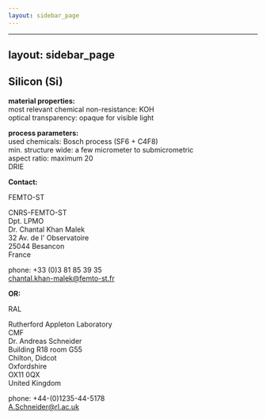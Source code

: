 ```yaml
---
layout: sidebar_page
---
```


---
layout: sidebar_page
---

## Silicon (Si)

__material properties:__  		
most relevant chemical non-resistance:	KOH  
optical transparency:	opaque for visible light
	
__process parameters:__  	
used chemicals:	Bosch process (SF6 + C4F8)  	
min. structure wide:	a few micrometer to submicrometric  
aspect ratio:	maximum  20   
DRIE
<!--break-->
__Contact:__

FEMTO-ST

CNRS-FEMTO-ST  
Dpt. LPMO  
Dr. Chantal Khan Malek  
32 Av. de l' Observatoire  
25044 Besancon  
France  

phone: +33 (0)3 81 85 39 35  
chantal.khan-malek@femto-st.fr  

__OR:__


RAL

Rutherford Appleton Laboratory  
CMF  
Dr. Andreas Schneider  
Building R18 room G55     
Chilton, Didcot    
Oxfordshire     
OX11 0QX     
United Kingdom   
 
phone: +44-(0)1235-44-5178  
A.Schneider@rl.ac.uk